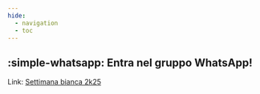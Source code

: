 ```yaml
---
hide:
  - navigation
  - toc
---
```


## :simple-whatsapp: Entra nel gruppo WhatsApp!

Link: [Settimana bianca 2k25][1]

[1]: https://rfsxx.com/2k25SB-chat "gruppo WhatsApp"